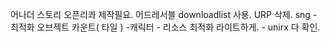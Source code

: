 어나더 스토리 오픈리콰 제작필요.
어드레서블 downloadlist 사용.
URP 삭제.
sng - 최적화 오브젝트 카운트( 타일 )
	-캐릭터 
	- 리소스 최적화 라이트하게. 
	- 
unirx 다 확인.
